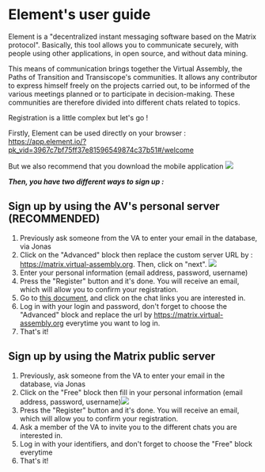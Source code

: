 # Element's user guide

Element is a "decentralized instant messaging software based on the Matrix protocol". Basically, this tool allows you to communicate securely, with people using other applications, in open source, and without data mining. 

This means of communication brings together the Virtual Assembly, the Paths of Transition and Transiscope's communities. It allows any contributor to express himself freely on the projects carried out, to be informed of the various meetings planned or to participate in decision-making. 
These communities are therefore divided into different chats related to topics. 

Registration is a little complex but let's go !

Firstly, Element can be used directly on your browser : https://app.element.io/?pk_vid=3967c7bf75ff37e81596549874c37b51#/welcome 

But we also recommend that you download the mobile application ![](https://pad.lescommuns.org/uploads/upload_3716b408c1a2d8b27d2907f2a03bbcc4.png)

**_Then, you have two different ways to sign up :_**  

## Sign up by using the AV's personal server (RECOMMENDED)

1. Previously ask someone from the VA to enter your email in the database, via Jonas
2. Click on the "Advanced" block then replace the custom server URL by : https://matrix.virtual-assembly.org. Then, click on "next".                               ![](https://pad.lescommuns.org/uploads/upload_70ee85dc3778614ba64ff2059130f942.png)
3. Enter your personal information (email address, password, username)
4. Press the "Register" button and it's done. You will receive an email, which will allow you to confirm your registration.
5. Go to [this document](https://pad.lescommuns.org/NULi_QmkS0-X9dmlogyY8g#), and click on the chat links you are interested in.
6. Log in with your login and password, don't forget to choose the "Advanced" block and replace the url by https://matrix.virtual-assembly.org everytime you want to log in.
7. That's it! 

## Sign up by using the Matrix public server 

1. Previously, ask someone from the VA to enter your email in the database, via Jonas
2. Click on the "Free" block then fill in your personal information (email address, password, username)![](https://pad.lescommuns.org/uploads/upload_2b0d1d0909ed85fbb90770599a6b60fd.png)
3. Press the "Register" button and it's done. You will receive an email, which will allow you to confirm your registration.
6. Ask a member of the VA to invite you to the different chats you are interested in. 
7. Log in with your identifiers, and don't forget to choose the "Free" block everytime
8. That's it!
